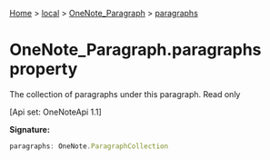 [Home](./index) &gt; [local](local.md) &gt; [OneNote\_Paragraph](local.onenote_paragraph.md) &gt; [paragraphs](local.onenote_paragraph.paragraphs.md)

# OneNote\_Paragraph.paragraphs property

The collection of paragraphs under this paragraph. Read only 

 \[Api set: OneNoteApi 1.1\]

**Signature:**
```javascript
paragraphs: OneNote.ParagraphCollection
```
